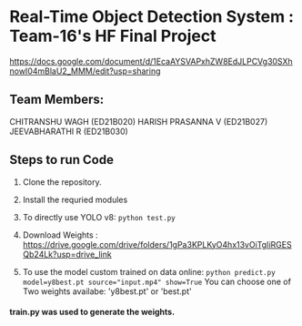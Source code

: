 # Real-Time Object Detection System : Team-16's HF Final Project

https://docs.google.com/document/d/1EcaAYSVAPxhZW8EdJLPCVg30SXhnowI04mBlaU2_MMM/edit?usp=sharing

## Team Members:

CHITRANSHU WAGH (ED21B020)
HARISH PRASANNA V (ED21B027)
JEEVABHARATHI R (ED21B030)

## Steps to run Code

1. Clone the repository.

2. Install the requried modules

3. To directly use YOLO v8:
   `python test.py`

4. Download Weights : https://drive.google.com/drive/folders/1gPa3KPLKyO4hx13vOiTgIiRGESQb24Lk?usp=drive_link

5. To use the model custom trained on data online:
   `python predict.py model=y8best.pt source="input.mp4" show=True`
   You can choose one of Two weights availabe: 'y8best.pt' or 'best.pt'

#### train.py was used to generate the weights.

